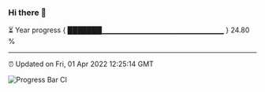### Hi there 👋

⏳ Year progress { ███████▁▁▁▁▁▁▁▁▁▁▁▁▁▁▁▁▁▁▁▁▁▁▁ } 24.80 %

---

⏰ Updated on Fri, 01 Apr 2022 12:25:14 GMT

![Progress Bar CI](https://github.com/liununu/liununu/workflows/Progress%20Bar%20CI/badge.svg)
